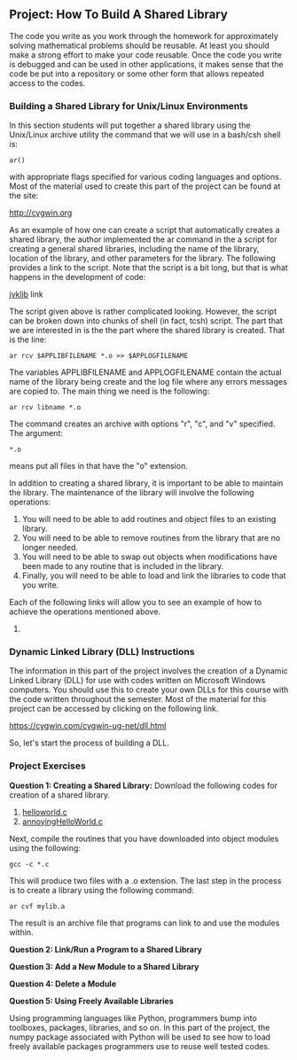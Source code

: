 ## Project: How To Build A Shared Library

The code you write as you work through the homework for approximately solving mathematical problems should be reusable. At
least you should make a strong effort to make your code reusable. Once the code you write is debugged and can be used in
other applications, it makes sense that the code be put into a repository or some other form that allows repeated access to
the codes.

### Building a Shared Library for Unix/Linux Environments

In this section students will put together a shared library using the Unix/Linux archive utility the command that we will use
in a bash/csh shell is:

    ar()

with appropriate flags specified for various coding languages and options. Most of the material used to create this part of the
project can be found at the site:

http://cygwin.org

As an example of how one can create a script that automatically creates a shared library, the author implemented the ar command
in the a script for creating a general shared libraries, including the name of the library, location of the library, and other
parameters for the library. The following provides a link to the script. Note that the script is a bit long, but that is what
happens in the development of code:

[jvklib](https://jvkoebbe.github.io/math4610/projects/jvklib) link
    
The script given above is rather complicated looking. However, the script can be broken down into chunks of shell (in fact,
tcsh) script. The part that we are interested in is the the part where the shared library is created. That is the line:

    ar rcv $APPLIBFILENAME *.o >> $APPLOGFILENAME

The variables APPLIBFILENAME and APPLOGFILENAME contain the actual name of the library being create and the log file where any
errors messages are copied to. The main thing we need is the following:

    ar rcv libname *.o
    
The command creates an archive with options "r", "c", and "v" specified. The argument:

    *.o

means put all files in that have the "o" extension.

In addition to creating a shared library, it is important to be able to maintain the library. The maintenance of the library
will involve the following operations:

1. You will need to be able to add routines and object files to an existing library.
2. You will need to be able to remove routines from the library that are no longer needed.
3. You will need to be able to swap out objects when modifications have been made to any routine that is included in the
   library.
4. Finally, you will need to be able to load and link the libraries to code that you write.

Each of the following links will allow you to see an example of how to achieve the operations mentioned above.

1. 

### Dynamic Linked Library (DLL) Instructions

The information in this part of the project involves the creation of a Dynamic Linked Library (DLL) for use with codes written
on Microsoft Windows computers. You should use this to create your own DLLs for this course with the code written throughout
the semester. Most of the material for this project can be accessed by clicking on the following link.

https://cygwin.com/cygwin-ug-net/dll.html

So, let's start the process of building a DLL.

### Project Exercises

**Question 1: Creating a Shared Library:** Download the following codes for creation of a shared library.

1. [helloworld.c](https://jvkoebbe/math4610/projects/sharedLibraryProbject/helloWorld.c)
2. [annoyingHelloWorld.c](https://jvkoebbe/math4610/projects/sharedLibraryProject/annoyingHelloWorld.c)

Next, compile the routines that you have downloaded into object modules using the following:

    gcc -c *.c

This will produce two files with a .o extension. The last step in the process is to create a library using the following
command:

    ar cvf mylib.a

The result is an archive file that programs can link to and use the modules within.

**Question 2: Link/Run a Program to a Shared Library**

**Question 3: Add a New Module to a Shared Library**

**Question 4: Delete a Module**

**Question 5: Using Freely Available Libraries**

Using programming languages like Python, programmers bump into toolboxes, packages, libraries, and so on. In this part of the
project, the numpy package associated with Python will be used to see how to load freely available packages programmers use
to reuse well tested codes.
